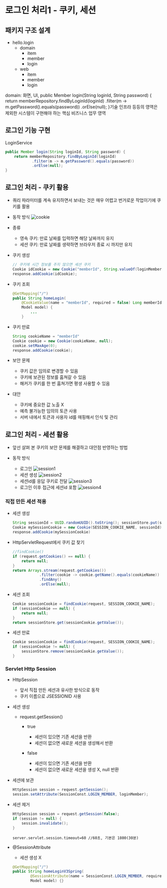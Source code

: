 # 로그인 처리1 - 쿠키, 세션

## 패키지 구조 설계
- hello.login
    - domain
        - item
        - member
        - login
    - web
        - item
        - member
        - login

domain: 화면, UI, public Member login(String loginId, String password) {
         return memberRepository.findByLoginId(loginId)
                 .filter(m -> m.getPassword().equals(password))
                 .orElse(null);
}기술 인프라 등등의 영역은 제외한 시스템이 구현해야 하는 핵심 비즈니스 업무 영역

## 로그인 기능 구현

LoginService
```java
public Member login(String loginId, String password) {
    return memberRepository.findByLoginId(loginId)
            .filter(m -> m.getPassword().equals(password))
            .orElse(null);
}
```

## 로그인 처리 - 쿠키 활용
- 쿼리 파라미터를 계속 유지하면서 보내는 것은 매우 어렵고 번거로운 작업이기에 쿠키를 활용

- 동작 방식
    ![cookie](./section06-img/cookie.png)


- 종류
    - 영속 쿠키: 만료 날짜를 입력하면 해당 날짜까지 유지
    - 세션 쿠키: 만료 날짜를 생략하면 브라우저 종료 시 까지만 유지

- 쿠키 생성
    ```java
    // 쿠키에 시간 정보를 주지 않으면 세션 쿠키
    Cookie idCookie = new Cookie("memberId", String.valueOf(loginMember.getId()));
    response.addCookie(idCookie);
    ```
- 쿠키 조회
    ```java
    @GetMapping("/")
    public String homeLogin(
        @CookieValue(name = "memberId", required = false) Long memberId,
        Model model) {
            ...
        }
    ```
- 쿠키 만료
    ```java
    String cookieName = "memberId"
    Cookie cookie = new Cookie(cookieName, null);
    cookie.setMaxAge(0);
    response.addCookie(cookie);
    ```

- 보안 문제
    - 쿠키 값은 임의로 변경할 수 있음
    - 쿠키에 보관된 정보를 훔쳐갈 수 있음
    - 해커가 쿠키를 한 번 훔쳐가면 평생 사용할 수 있음
- 대안
    - 쿠키에 중요한 값 노출 X
    - 예측 불가능한 임의의 토큰 사용
    - 서버 내에서 토큰과 사용자 id를 매핑해서 인식 및 관리

## 로그인 처리 - 세션 활용
- 앞선 살펴 본 쿠키의 보안 문제를 해결하고 대안점 반영하는 방법

- 동작 방식
    - 로그인
        ![session1](./section06-img/session1.png)
    - 세션 생성
        ![session2](./section06-img/session2.png)
    - 세션id를 응답 쿠키로 전달
        ![session3](./section06-img/session3.png)   
    - 로그인 이후 접근에 세션id 포함
        ![session4](./section06-img/session4.png)

### 직접 만든 세션 적용
- 세션 생성
    ```java
    String sessionId = UUID.randomUUID().toString(); sessionStore.put(sessionId, value);
    Cookie mySessionCookie = new Cookie(SESSION_COOKIE_NAME, sessionId);
    response.addCookie(mySessionCookie)
    ```

- HttpServletRequest에서 쿠키 값 찾기
    ```java
    //findCookie()
    if (request.getCookies() == null) {
        return null;
    }
    return Arrays.stream(request.getCookies())
                .filter(cookie -> cookie.getName().equals(cookieName))
                .findAny()
                .orElse(null);
    ```

- 세션 조회
    ```java
    Cookie sessionCookie = findCookie(request, SESSION_COOKIE_NAME);
    if (sessionCookie == null) {
        return null;
    }
    return sessionStore.get(sessionCookie.getValue());
    ```

- 세션 만료
    ```java
    Cookie sessionCookie = findCookie(request, SESSION_COOKIE_NAME);
    if (sessionCookie != null) {
        sessionStore.remove(sessionCookie.getValue());
    }
    ```

### Servlet Http Session
- HttpSession
    - 앞서 직접 만든 세션과 유사한 방식으로 동작
    - 쿠키 이름으로 JSESSIONID 사용

- 세션 생성
    - request.getSession()
        - true
            - 세션이 있으면 기존 세션을 반환
            - 세션이 없으면 새로운 세션을 생성해서 반환

        - false
            - 세션이 있으면 기존 세션을 반환
            - 세션이 없으면 새로운 세션을 생성 X,  null 반환
- 세션에 보관
    ```java
    HttpSession session = request.getSession();
    session.setAttribute(SessionConst.LOGIN_MEMBER, loginMember);
    ```

- 세션 제거
    ```java
    HttpSession session = request.getSession(false);
    if (session != null) {
        session.invalidate();
    }
    ```

    ```properties
    server.servlet.session.timeout=60 //60초, 기본은 1800(30분)
    ```

- @SessionAttribute
    - 세션 생성 X 
    ```java
    @GetMapping("/")
    public String homeLoginV3Spring(
            @SessionAttribute(name = SessionConst.LOGIN_MEMBER, required = false) Member loginMember,
            Model model) {}
    ```
